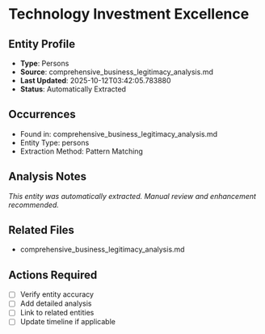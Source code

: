 # Technology Investment Excellence

## Entity Profile
- **Type**: Persons
- **Source**: comprehensive_business_legitimacy_analysis.md
- **Last Updated**: 2025-10-12T03:42:05.783880
- **Status**: Automatically Extracted

## Occurrences
- Found in: comprehensive_business_legitimacy_analysis.md
- Entity Type: persons
- Extraction Method: Pattern Matching

## Analysis Notes
*This entity was automatically extracted. Manual review and enhancement recommended.*

## Related Files
- comprehensive_business_legitimacy_analysis.md

## Actions Required
- [ ] Verify entity accuracy
- [ ] Add detailed analysis
- [ ] Link to related entities
- [ ] Update timeline if applicable
